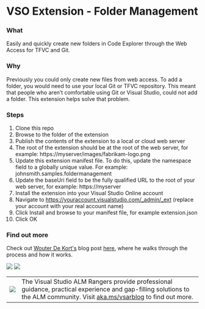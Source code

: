 # VSO Extension - Folder Management

### What
Easily and quickly create new folders in Code Explorer through the Web Access for TFVC and Git.

### Why
Previously you could only create new files from web access. To add a folder, you would need to use your local Git or TFVC repository. This meant that people who aren’t comfortable using Git or Visual Studio, could not add a folder. This extension helps solve that problem.

### Steps
1. Clone this repo
2. Browse to the folder of the extension
3. Publish the contents of the extension to a local or cloud web server
4. The root of the extension should be at the root of the web server, for example: https://myserver/images/fabrikam-logo.png
5. Update this extension manifest file. To do this, update the  namespace field to a globally unique value. For example: johnsmith.samples.foldermanagement 
7. Update the  baseUri  field to be the fully qualified URL to the root of your web server, for example:  https://myserver 
8. Install the extension into your Visual Studio Online account
9. Navigate to  https://youraccount.visualstudio.com/_admin/_ext  (replace your account with your real account name)
10. Click Install and browse to your manifest file, for example extension.json
11. Click OK

### Find out more
Check out [Wouter De Kort's](http://blogs.msdn.com/b/willy-peter_schaub/archive/2014/01/21/introducing-the-visual-studio-alm-rangers-wouter-de-kort.aspx) blog post [here](http://blogs.msdn.com/b/visualstudioalmrangers/archive/2015/07/01/folder-management-visual-studio-online-extension-by-wouter-de-kort.aspx), where he walks through the process and how it works.

![](https://github.com/ALM-Rangers/VSO-Extension-FolderManagement/blob/master/media/FolderManagementExtension.PNG)
![](https://github.com/ALM-Rangers/VSO-Extension-FolderManagement/blob/master/media/FolderManagementExtension_Dialog.PNG)

<!---REMEMBER TO ADD THIS TO YOUR README-->
<table>
  <tr>
    <td>
      <img src="https://github.com/ALM-Rangers/VSO-Extension-FolderManagement/blob/master/media/VSALMLogo.png"></img>
    </td>
    <td>
      The Visual Studio ALM Rangers provide professional guidance, practical experience and gap-filling solutions to the ALM community. Visit <a href="http://aka.ms/vsarblog">aka.ms/vsarblog</a> to find out more.
    </td>
  </tr>
</table>
